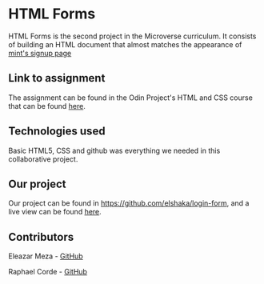 # HTML Forms

HTML Forms is the second project in the Microverse curriculum. It consists of building an HTML document that almost matches the appearance of [mint's signup page](https://mint.intuit.com/login.event?task=S)

## Link to assignment

The assignment can be found in the Odin Project's HTML and CSS course that can be found [here](https://www.theodinproject.com/courses/html5-and-css3/lessons/html-forms).

## Technologies used

Basic HTML5, CSS and github was everything we needed in this collaborative project.

## Our project

Our project can be found in https://github.com/elshaka/login-form, and a live view can be found [here](https://raw.githack.com/elshaka/login-form/feature-branch/index.html).

## Contributors

Eleazar Meza - [GitHub](https://github.com/elshaka)

Raphael Corde - [GitHub](https://github.com/phalado)
